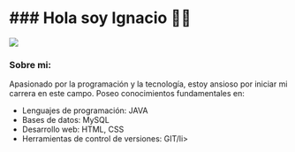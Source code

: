 <h1><div>### Hola soy Ignacio 👋👾</div></h1>                         

<img src="https://cdn.leonardo.ai/users/43435159-61ae-4a1f-9b4a-48dfbecb3a96/generations/fb0bd766-ad6b-4c4c-a346-8995d7aed201/Default_Futuristic_gamer_computer_studio_3.jpg">

<h3>Sobre mi:</h3>
Apasionado por la programación y la tecnología, estoy ansioso por iniciar mi carrera en este campo. 
Poseo conocimientos fundamentales en:

<ul>
    <li>Lenguajes de programación: JAVA</li>
    <li>Bases de datos: MySQL</li>
    <li>Desarrollo web: HTML, CSS</li>
    <li>Herramientas de control de versiones: GIT/li>
</ul>

<!--
**IgnacioFco/IgnacioFco** is a ✨ _special_ ✨ repository because its `README.md` (this file) appears on your GitHub profile.

Here are some ideas to get you started:

- 🔭 I’m currently working on ...
- 🌱 I’m currently learning ...
- 👯 I’m looking to collaborate on ...
- 🤔 I’m looking for help with ...
- 💬 Ask me about ...
- 📫 How to reach me: ...
- 😄 Pronouns: ...
- ⚡ Fun fact: ...
-->
